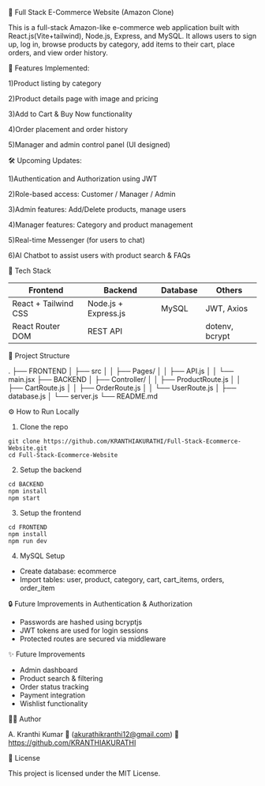 🛒 Full Stack E-Commerce Website (Amazon Clone)

This is a full-stack Amazon-like e-commerce web application built with React.js(Vite+tailwind), Node.js, Express, and MySQL. It allows users to sign up, log in, browse products by category, add items to their cart, place orders, and view order history.

🚀 Features Implemented:

 1)Product listing by category

 2)Product details page with image and pricing

 3)Add to Cart & Buy Now functionality

 4)Order placement and order history

 5)Manager and admin control panel (UI designed)

🛠️ Upcoming Updates:

 1)Authentication and Authorization using JWT

 2)Role-based access: Customer / Manager / Admin

 3)Admin features: Add/Delete products, manage users

 4)Manager features: Category and product management

 5)Real-time Messenger (for users to chat)

 6)AI Chatbot to assist users with product search & FAQs

🧰 Tech Stack

Frontend              | Backend               | Database | Others
----------------------|-----------------------|----------|----------------
React + Tailwind CSS | Node.js + Express.js  | MySQL    | JWT, Axios
React Router DOM     | REST API              |          | dotenv, bcrypt

📁 Project Structure

.
├── FRONTEND
│   ├── src
│   │   ├── Pages/
│   │   ├── API.js
│   │   └── main.jsx
├── BACKEND
│   ├── Controller/
│   │   ├── ProductRoute.js
│   │   ├── CartRoute.js
│   │   ├── OrderRoute.js
│   │   └── UserRoute.js
│   ├── database.js
│   └── server.js
└── README.md


⚙️ How to Run Locally

1. Clone the repo
```
git clone https://github.com/KRANTHIAKURATHI/Full-Stack-Ecommerce-Website.git
cd Full-Stack-Ecommerce-Website
```

2. Setup the backend
```
cd BACKEND
npm install
npm start
```

3. Setup the frontend
```
cd FRONTEND
npm install
npm run dev
```

4. MySQL Setup
- Create database: ecommerce
- Import tables: user, product, category, cart, cart_items, orders, order_item
  
🔒 Future Improvements in Authentication & Authorization

- Passwords are hashed using bcryptjs
- JWT tokens are used for login sessions
- Protected routes are secured via middleware

✨ Future Improvements

- Admin dashboard
- Product search & filtering
- Order status tracking
- Payment integration
- Wishlist functionality

🙋‍♂️ Author

A. Kranthi Kumar
📧 (akurathikranthi12@gmail.com)
🔗 https://github.com/KRANTHIAKURATHI

📄 License

This project is licensed under the MIT License.
